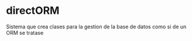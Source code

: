 directORM
=========

Sistema que crea clases para la gestion de 
la base de datos como si de un ORM se tratase
